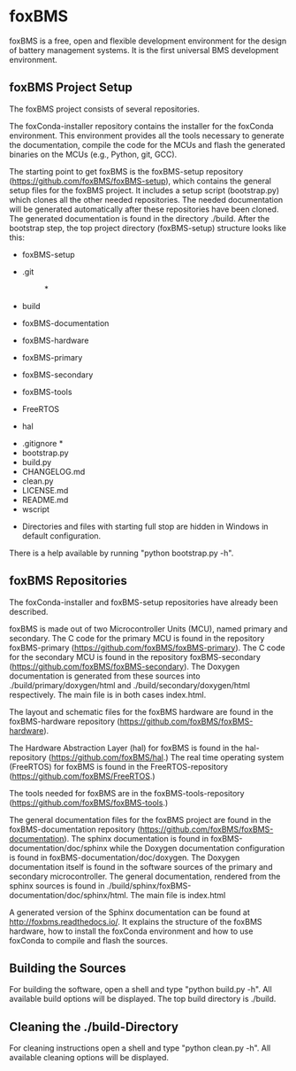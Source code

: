 # foxBMS

foxBMS is a free, open and flexible development environment for the design of
battery management systems. It is the first universal BMS development
environment.

## foxBMS Project Setup
The foxBMS project consists of several repositories.

The foxConda-installer repository contains the installer for the foxConda
environment. This environment provides all the tools necessary to generate the
documentation, compile the code for the MCUs and flash the generated binaries on
the MCUs (e.g., Python, git, GCC).

The starting point to get foxBMS is the foxBMS-setup
repository (https://github.com/foxBMS/foxBMS-setup), which contains
the general setup files for the foxBMS project. It includes a setup script
(bootstrap.py) which clones all the other needed repositories. The needed 
documentation will be generated automatically after these repositories have been
cloned. The generated documentation is found in the directory ./build. 
After the bootstrap step, the top project directory (foxBMS-setup) structure 
looks like this:

 - foxBMS-setup <dir>
  - .git <dir> *
  - build <dir>
  - foxBMS-documentation <dir>
  - foxBMS-hardware <dir>
  - foxBMS-primary <dir>
  - foxBMS-secondary <dir>
  - foxBMS-tools <dir>
  - FreeRTOS <dir>
  - hal <dir>
  - .gitignore <file> *
  - bootstrap.py <file>
  - build.py <file>
  - CHANGELOG.md <file>
  - clean.py <file>
  - LICENSE.md <file>
  - README.md <file>
  - wscript <file>

* Directories and files with starting full stop are hidden in Windows in default
configuration. 

There is a help available by running "python bootstrap.py -h".

## foxBMS Repositories

The foxConda-installer and foxBMS-setup repositories have already been described.

foxBMS is made out of two Microcontroller Units (MCU), named primary and
secondary. The C code for the primary MCU is found in the repository
foxBMS-primary (https://github.com/foxBMS/foxBMS-primary). The C code for the
secondary MCU is found in the repository foxBMS-secondary
(https://github.com/foxBMS/foxBMS-secondary). The Doxygen documentation is
generated from these sources into ./build/primary/doxygen/html and
./build/secondary/doxygen/html respectively. The main file is in both cases
index.html.

The layout and schematic files for the foxBMS hardware are found in the
foxBMS-hardware repository (https://github.com/foxBMS/foxBMS-hardware).

The Hardware Abstraction Layer (hal) for foxBMS is found in the hal-repository
(https://github.com/foxBMS/hal.) The real time operating system (FreeRTOS) for
foxBMS is found in the FreeRTOS-repository (https://github.com/foxBMS/FreeRTOS.)

The tools needed for foxBMS are in the foxBMS-tools-repository
(https://github.com/foxBMS/foxBMS-tools.)

The general documentation files for the foxBMS project are found in the
foxBMS-documentation repository
(https://github.com/foxBMS/foxBMS-documentation). The sphinx documentation is
found in foxBMS-documentation/doc/sphinx while the Doxygen documentation
configuration is found in foxBMS-documentation/doc/doxygen. The Doxygen
documentation itself is found in the software sources of the primary and
secondary microcontroller. The general documentation, rendered from the sphinx
sources is found in ./build/sphinx/foxBMS-documentation/doc/sphinx/html. The
main file is index.html

A generated version of the Sphinx documentation can be found at
http://foxbms.readthedocs.io/. It explains the structure of the
foxBMS hardware, how to install the foxConda environment and how to use foxConda
to compile and flash the sources.

## Building the Sources
For building the software, open a shell and type "python build.py -h". All
available build options will be displayed. The top build directory is ./build.

## Cleaning the ./build-Directory
For cleaning instructions open a shell and type "python clean.py -h". All
available cleaning options will be displayed.